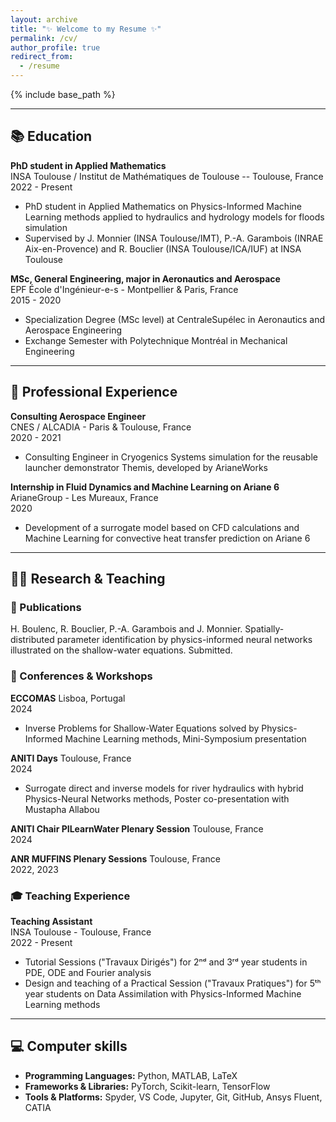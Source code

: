 ```yaml
---
layout: archive
title: "✨ Welcome to my Resume ✨"
permalink: /cv/
author_profile: true
redirect_from:
  - /resume
---
```


{% include base_path %}

---

## 📚 Education

**PhD student in Applied Mathematics**  
INSA Toulouse / Institut de Mathématiques de Toulouse -- Toulouse, France
<br> 2022 - Present 

- PhD student in Applied Mathematics on Physics-Informed Machine Learning methods applied to hydraulics and hydrology models for floods simulation
- Supervised by J. Monnier (INSA Toulouse/IMT), P.-A. Garambois (INRAE Aix-en-Provence) and R. Bouclier (INSA Toulouse/ICA/IUF) at INSA Toulouse

**MSc, General Engineering, major in Aeronautics and Aerospace**  
EPF École d'Ingénieur-e-s - Montpellier & Paris, France
<br> 2015 - 2020 

- Specialization Degree (MSc level) at CentraleSupélec in Aeronautics and Aerospace Engineering
- Exchange Semester with Polytechnique Montréal in Mechanical Engineering 

---

## 💼 Professional Experience

**Consulting Aerospace Engineer**  
CNES / ALCADIA - Paris & Toulouse, France
<br> 2020 - 2021

- Consulting Engineer in Cryogenics Systems simulation for the reusable launcher demonstrator Themis, developed by ArianeWorks

**Internship in Fluid Dynamics and Machine Learning on Ariane 6**  
ArianeGroup - Les Mureaux, France
<br> 2020

- Development of a surrogate model based on CFD calculations and Machine Learning for convective heat transfer prediction on Ariane 6

---

## 👨‍🏫 Research & Teaching

### 📰 Publications

H. Boulenc, R. Bouclier, P.-A. Garambois and J. Monnier. Spatially-distributed parameter identification by physics-informed neural networks illustrated on the shallow-water equations. Submitted.

### 🎤 Conferences & Workshops

**ECCOMAS** 
Lisboa, Portugal
<br> 2024

- Inverse Problems for Shallow-Water Equations solved by Physics-Informed Machine Learning methods, Mini-Symposium presentation

**ANITI Days** 
Toulouse, France
<br> 2024

- Surrogate direct and inverse models for river hydraulics with hybrid Physics-Neural Networks methods, Poster co-presentation with Mustapha Allabou

**ANITI Chair PILearnWater Plenary Session**
Toulouse, France
<br> 2024

**ANR MUFFINS Plenary Sessions**
Toulouse, France
<br> 2022, 2023

### 🎓 Teaching Experience

**Teaching Assistant**  
INSA Toulouse - Toulouse, France
<br> 2022 - Present

- Tutorial Sessions ("Travaux Dirigés") for 2ⁿᵈ and 3ʳᵈ year students in PDE, ODE and Fourier analysis 
- Design and teaching of a Practical Session ("Travaux Pratiques") for 5ᵗʰ year students on Data Assimilation with Physics-Informed Machine Learning methods

---

## 💻 Computer skills

- **Programming Languages:** Python, MATLAB, LaTeX
- **Frameworks & Libraries:** PyTorch, Scikit-learn, TensorFlow
- **Tools & Platforms:** Spyder, VS Code, Jupyter, Git, GitHub, Ansys Fluent, CATIA

<!-- ---

## 📫 Contact

Feel free to reach out via [Email](mailto:hugo.boulenc@insa-toulouse.fr)
<br> <sub><sup> 🤓 and don't forget to add me on [LinkedIn](https://www.linkedin.com/in/hugo-boulenc-596694132/) </sup></sub> -->

